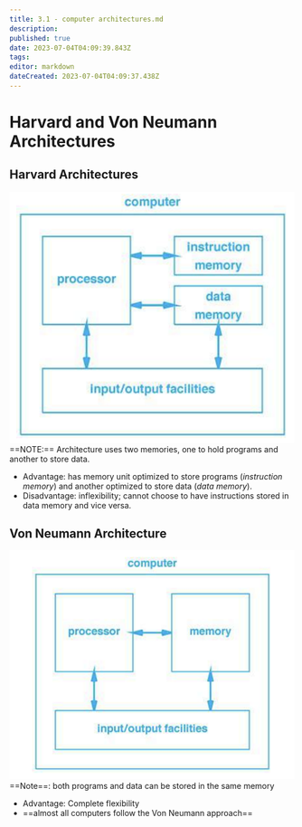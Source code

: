 ```yaml
---
title: 3.1 - computer architectures.md
description: 
published: true
date: 2023-07-04T04:09:39.843Z
tags: 
editor: markdown
dateCreated: 2023-07-04T04:09:37.438Z
---
```


# Harvard and Von Neumann Architectures
## Harvard Architectures
![](/images/20220926111147.png)
==NOTE:== Architecture uses two memories, one to hold programs and another to store data.
- Advantage: has memory unit optimized to store programs (*instruction memory*) and another optimized to store data (*data memory*).
- Disadvantage: inflexibility; cannot choose to have instructions stored in data memory and vice versa.

## Von Neumann Architecture
![](/images/20220926111055.png)
==Note==: both programs and data can be stored in the same memory
- Advantage: Complete flexibility
- ==almost all computers follow the Von Neumann approach==
